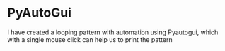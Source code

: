 # PyAutoGui
I have created a looping pattern with automation using Pyautogui, which with a single mouse click can help us to print the pattern
